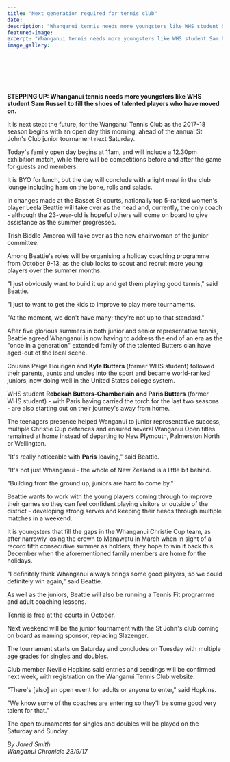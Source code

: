 ```yaml
---
title: "Next generation required for tennis club"
date: 
description: "Whanganui tennis needs more youngsters like WHS student Sam Russell to fill the shoes of talented players who have moved on..."
featured-image: 
excerpt: "Whanganui tennis needs more youngsters like WHS student Sam Russell to fill the shoes of talented players who have moved on."
image_gallery:
	
	
	
	
	
---
```


<p><strong>STEPPING UP: Whanganui tennis needs more youngsters like WHS student Sam Russell to fill the shoes of talented players who have moved on.</strong></p>
<p class="element element-paragraph">It is next step: the future, for the Wanganui Tennis Club as the 2017-18 season begins with an open day this morning, ahead of the annual St John's Club junior tournament next Saturday.</p>
<p class="element element-paragraph">Today's family open day begins at 11am, and will include a 12.30pm exhibition match, while there will be competitions before and after the game for guests and members.</p>
<p class="element element-paragraph">It is BYO for lunch, but the day will conclude with a light meal in the club lounge including ham on the bone, rolls and salads.</p>
<p class="element element-paragraph">In changes made at the Basset St courts, nationally top 5-ranked women's player Leela Beattie will take over as the head and, currently, the only coach - although the 23-year-old is hopeful others will come on board to give assistance as the summer progresses.</p>
<p class="element element-paragraph">Trish Biddle-Amoroa will take over as the new chairwoman of the junior committee.</p>
<p class="element element-paragraph">Among Beattie's roles will be organising a holiday coaching programme from October 9-13, as the club looks to scout and recruit more young players over the summer months.</p>
<p class="element element-paragraph">"I just obviously want to build it up and get them playing good tennis," said Beattie.</p>
<p class="element element-paragraph">"I just to want to get the kids to improve to play more tournaments.</p>
<p class="element element-paragraph">"At the moment, we don't have many; they're not up to that standard."</p>
<p class="element element-paragraph">After five glorious summers in both junior and senior representative tennis, Beattie agreed Whanganui is now having to address the end of an era as the "once in a generation" extended family of the talented Butters clan have aged-out of the local scene.</p>
<p class="element element-paragraph">Cousins Paige Hourigan and <strong>Kyle Butters</strong> (former WHS student) followed their parents, aunts and uncles into the sport and became world-ranked juniors, now doing well in the United States college system.</p>
<p class="element element-paragraph">WHS student&nbsp;<strong>Rebekah Butters-Chamberlain and Paris Butters</strong>&nbsp;(former WHS student) - with Paris having carried the torch for the last two seasons - are also starting out on their journey's away from home.</p>
<p class="element element-paragraph">The teenagers presence helped Wanganui to junior representative success, multiple Christie Cup defences and ensured several Wanganui Open titles remained at home instead of departing to New Plymouth, Palmerston North or Wellington.</p>
<p class="element element-paragraph">"It's really noticeable with <strong>Paris</strong> leaving," said Beattie.</p>
<p class="element element-paragraph">"It's not just Whanganui - the whole of New Zealand is a little bit behind.</p>
<p class="element element-paragraph">"Building from the ground up, juniors are hard to come by."</p>
<p class="element element-paragraph">Beattie wants to work with the young players coming through to improve their games so they can feel confident playing visitors or outside of the district - developing strong serves and keeping their heads through multiple matches in a weekend.</p>
<p class="element element-paragraph">It is youngsters that fill the gaps in the Whanganui Christie Cup team, as after narrowly losing the crown to Manawatu in March when in sight of a record fifth consecutive summer as holders, they hope to win it back this December when the aforementioned family members are home for the holidays.</p>
<p class="element element-paragraph">"I definitely think Whanganui always brings some good players, so we could definitely win again," said Beattie.</p>
<p class="element element-paragraph">As well as the juniors, Beattie will also be running a Tennis Fit programme and adult coaching lessons.</p>
<p class="element element-paragraph">Tennis is free at the courts in October.</p>
<p class="element element-paragraph">Next weekend will be the junior tournament with the St John's club coming on board as naming sponsor, replacing Slazenger.</p>
<p class="element element-paragraph">The tournament starts on Saturday and concludes on Tuesday with multiple age grades for singles and doubles.</p>
<p class="element element-paragraph">Club member Neville Hopkins said entries and seedings will be confirmed next week, with registration on the Wanganui Tennis Club website.</p>
<p class="element element-paragraph">"There's [also] an open event for adults or anyone to enter," said Hopkins.</p>
<p class="element element-paragraph">"We know some of the coaches are entering so they'll be some good very talent for that."</p>
<p class="element element-paragraph">The open tournaments for singles and doubles will be played on the Saturday and Sunday.</p>
<p><em>By Jared Smith<br />Wanganui Chronicle 23/9/17</em></p>

